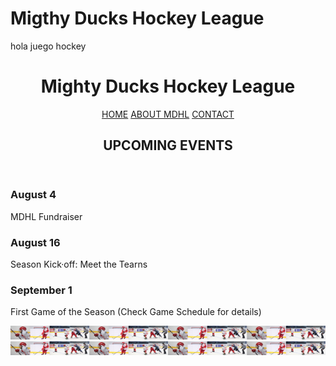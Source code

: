 # Migthy Ducks Hockey League
hola juego hockey

<!DOCTYPE html>
<html lang="en">
<head>
    <meta charset="UTF-8">
    <meta http-equiv="X-UA-Compatible" content="IE=edge">
    <meta name="viewport" content="width=device-width, initial-scale=1.0">
    <link rel="stylesheet" href="./styles/styles.css">
    <title>Mighty Ducks Hockey League - Home</title>
</head>
<body class="flex orange">
    <header class="flex">
        <h1 class="flex jCenter totalWidth">Mighty Ducks Hockey League</h1>
        <nav class="flex jSpaceBe totalWidth">
            <a href="#" class="flex aCenter jCenter orangeTr">HOME</a>
            <a href="about.html" class="flex aCenter jCenter orangeTr">ABOUT MDHL</a>
            <a href="contact.html" class="flex aCenter jCenter orangeTr">CONTACT</a>
        </nav>
        <h2 class="flex aCenter jCenter totalWidth subtitle">UPCOMING EVENTS</h2>
    </header>
    <main>
        <article>
            <h3>August 4</h3>
            <p>MDHL Fundraiser</p>
        </article>
        <article>
            <h3>August 16</h3>
            <p>Season Kick·off: Meet the Tearns</p>
        </article>
        <article>
            <h3>September 1</h3>
            <p>First Game of the Season (Check Game Schedule for details)</p>
        </article>
    </main>
    <footer class="totalWidth flex jCenter">
        <img src="./files/tiraHockey.png" alt="hockey">
        <img src="./files/tiraHockey.png" alt="hockey">
    </footer>
</body>
</html>